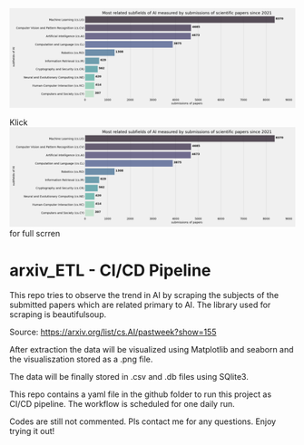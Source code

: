 ![alt text](https://github.com/ThomasKranz/arxiv_ETL/blob/master/results/subject_ai-viz.png)

Klick ![here](https://raw.githubusercontent.com/ThomasKranz/arxiv_ETL/master/results/subject_ai-viz.png?token=GHSAT0AAAAAAB6O34YFBEAAD5BOAGOFHSM2Y7TOJPA) for full scrren

# arxiv_ETL - CI/CD Pipeline

This repo tries to observe the trend in AI by scraping the subjects of the submitted papers which are related primary to AI. The library used for scraping is beautifulsoup.

Source: https://arxiv.org/list/cs.AI/pastweek?show=155

After extraction the data will be visualized using Matplotlib and seaborn and the visualiszation stored as a .png file.

The data will be finally stored in .csv and .db files using SQlite3.

This repo contains a yaml file in the github folder to run this project as CI/CD pipeline. The workflow is scheduled for one daily run.

Codes are still not commented. Pls contact me for any questions. Enjoy trying it out!
